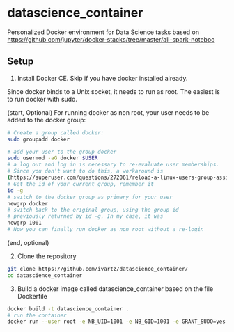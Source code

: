 # datascience_container
Personalized Docker environment for Data Science tasks based on
https://github.com/jupyter/docker-stacks/tree/master/all-spark-noteboo

## Setup

1. Install Docker CE. Skip if you have
docker installed already. 

Since docker binds to a Unix socket, 
it needs to run as root.
The easiest is to run docker with sudo.

(start, Optional)
For running docker as non root,
your user needs to be added to the
docker group:
```bash
# Create a group called docker:
sudo groupadd docker

# add your user to the group docker
sudo usermod -aG docker $USER
# a log out and log in is necessary to re-evaluate user memberships.
# Since you don't want to do this, a workaround is 
(https://superuser.com/questions/272061/reload-a-linux-users-group-assignments-without-logging-out)
# Get the id of your current group, remember it
id -g
# switch to the docker group as primary for your user
newgrp docker
# switch back to the original group, using the group id 
# previously returned by id -g. In my case, it was
newgrp 1001
# Now you can finally run docker as non root without a re-login
```
(end, optional)

2. Clone the repository
```bash
git clone https://github.com/ivartz/datascience_container/
cd datascience_container
```

3. Build a docker image called datascience_container
based on the file Dockerfile
```bash
docker build -t datascience_container .
# run the container
docker run --user root -e NB_UID=1001 -e NB_GID=1001 -e GRANT_SUDO=yes -v /home/loek/.jupyter:/etc/ssl/notebook -v /media/loek/HD/Cyborg:/home/jovyan/work -p 9999:8888 datascience_container start-notebook.sh --NotebookApp.keyfile=/etc/ssl/notebook/mycert.pem --NotebookApp.certfile=/etc/ssl/notebook/mycert.pem --NotebookApp.password='sha1:832eed7478e2:4f26774c296b0cb8fa950c11edc8a42e43ead533'
